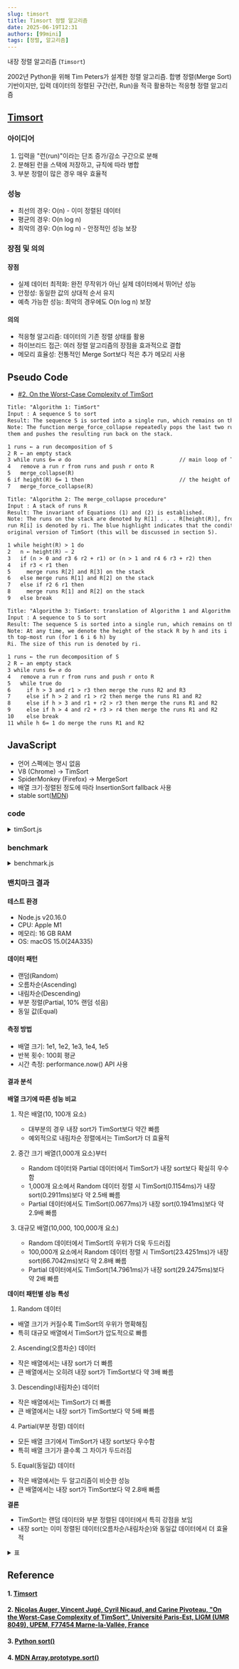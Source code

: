 ```yaml
---
slug: timsort
title: Timsort 정렬 알고리즘
date: 2025-06-19T12:31
authors: [99mini]
tags: [정렬, 알고리즘]
---
```


내장 정렬 알고리즘 (`Timsort`)

2002년 Python을 위해 Tim Peters가 설계한 정렬 알고리즘. 합병 정렬(Merge Sort) 기반이지만, 입력 데이터의 정렬된 구간(런, Run)을 적극 활용하는 적응형 정렬 알고리즘

<!-- truncate -->

## [Timsort](#1-timsort)

### 아이디어

1. 입력을 "런(run)"이라는 단조 증가/감소 구간으로 분해
2. 분해된 런을 스택에 저장하고, 규칙에 따라 병합
3. 부분 정렬이 많은 경우 매우 효율적

### 성능

- 최선의 경우: O(n) - 이미 정렬된 데이터
- 평균의 경우: O(n log n)
- 최악의 경우: O(n log n) - 안정적인 성능 보장

### 장점 및 의의

#### 장점

- 실제 데이터 최적화: 완전 무작위가 아닌 실제 데이터에서 뛰어난 성능
- 안정성: 동일한 값의 상대적 순서 유지
- 예측 가능한 성능: 최악의 경우에도 O(n log n) 보장

#### 의의

- 적응형 알고리즘: 데이터의 기존 정렬 상태를 활용
- 하이브리드 접근: 여러 정렬 알고리즘의 장점을 효과적으로 결합
- 메모리 효율성: 전통적인 Merge Sort보다 적은 추가 메모리 사용

## Pseudo Code

- [#2. On the Worst-Case Complexity of TimSort](#2-nicolas-auger-vincent-jug%C3%A9-cyril-nicaud-and-carine-pivoteau-on-the-worst-case-complexity-of-timsort-universit%C3%A9-paris-est-ligm-umr-8049-upem-f77454-marne-la-vall%C3%A9e-france)

```txt
Title: "Algorithm 1: TimSort"
Input : A sequence S to sort
Result: The sequence S is sorted into a single run, which remains on the stack.
Note: The function merge_force_collapse repeatedly pops the last two runs on the stack R, merges
them and pushes the resulting run back on the stack.

1 runs ← a run decomposition of S
2 R ← an empty stack
3 while runs 6= ∅ do                                  // main loop of TimSort
4   remove a run r from runs and push r onto R
5   merge_collapse(R)
6 if height(R) 6= 1 then                              // the height of R is its number of runs
7   merge_force_collapse(R)
```

```txt
Title: "Algorithm 2: The merge_collapse procedure"
Input : A stack of runs R
Result: The invariant of Equations (1) and (2) is established.
Note: The runs on the stack are denoted by R[1] . . . R[height(R)], from top to bottom. The length of
run R[i] is denoted by ri. The blue highlight indicates that the condition was not present in the
original version of TimSort (this will be discussed in section 5).

1 while height(R) > 1 do
2   n ← height(R) − 2
3   if (n > 0 and r3 6 r2 + r1) or (n > 1 and r4 6 r3 + r2) then
4   if r3 < r1 then
5     merge runs R[2] and R[3] on the stack
6   else merge runs R[1] and R[2] on the stack
7   else if r2 6 r1 then
8     merge runs R[1] and R[2] on the stack
9   else break
```

```txt
Title: "Algorithm 3: TimSort: translation of Algorithm 1 and Algorithm 2"
Input : A sequence to S to sort
Result: The sequence S is sorted into a single run, which remains on the stack.
Note: At any time, we denote the height of the stack R by h and its i
th top-most run (for 1 6 i 6 h) by
Ri. The size of this run is denoted by ri.

1 runs ← the run decomposition of S
2 R ← an empty stack
3 while runs 6= ∅ do                                                        // main loop of TimSort
4   remove a run r from runs and push r onto R                              // #1
5   while true do
6     if h > 3 and r1 > r3 then merge the runs R2 and R3                    // #2
7     else if h > 2 and r1 > r2 then merge the runs R1 and R2               // #3
8     else if h > 3 and r1 + r2 > r3 then merge the runs R1 and R2          // #4
9     else if h > 4 and r2 + r3 > r4 then merge the runs R1 and R2          // #5
10    else break
11 while h 6= 1 do merge the runs R1 and R2
```

## JavaScript

- 언어 스펙에는 명시 없음
- V8 (Chrome) → TimSort
- SpiderMonkey (Firefox) → MergeSort
- 배열 크기·정렬된 정도에 따라 InsertionSort fallback 사용
- stable sort([MDN](https://developer.mozilla.org/en-US/docs/Web/JavaScript/Reference/Global_Objects/Array/sort))

### code

<details>
<summary>timSort.js</summary>

```javascript
function minRunLength(n) {
  let r = 0;
  while (n >= 32) {
    r |= n & 1;
    n >>= 1;
  }
  return n + r;
}

function insertionSort(arr, left, right) {
  for (let i = left + 1; i <= right; i++) {
    let key = arr[i],
      j = i - 1;
    while (j >= left && arr[j] > key) {
      arr[j + 1] = arr[j--];
    }
    arr[j + 1] = key;
  }
}

function merge(arr, l, m, r) {
  const left = arr.slice(l, m + 1),
    right = arr.slice(m + 1, r + 1);
  let i = 0,
    j = 0,
    k = l;
  while (i < left.length && j < right.length) {
    arr[k++] = left[i] <= right[j] ? left[i++] : right[j++];
  }
  while (i < left.length) arr[k++] = left[i++];
  while (j < right.length) arr[k++] = right[j++];
}

function timsort(arr) {
  const n = arr.length,
    minRun = minRunLength(n);
  for (let i = 0; i < n; i += minRun) {
    insertionSort(arr, i, Math.min(i + minRun - 1, n - 1));
  }
  for (let size = minRun; size < n; size *= 2) {
    for (let left = 0; left < n; left += 2 * size) {
      const mid = left + size - 1;
      const right = Math.min(left + 2 * size - 1, n - 1);
      if (mid < right) merge(arr, left, mid, right);
    }
  }
  return arr;
}
```

</details>

### benchmark

<details>
<summary>benchmark.js</summary>

```javascript
const { performance } = require('perf_hooks');

/**
 * 테스트 데이터 생성
 */
function generateData(size, type) {
  const data = [];
  switch (type) {
    case 'random':
      for (let i = 0; i < size; i++) data.push(Math.floor(Math.random() * size));
      break;
    case 'ascending':
      for (let i = 0; i < size; i++) data.push(i);
      break;
    case 'descending':
      for (let i = 0; i < size; i++) data.push(size - i);
      break;
    case 'partial':
      for (let i = 0; i < size; i++) data.push(i);
      for (let j = 0; j < size * 0.1; j++) {
        const a = Math.floor(Math.random() * size);
        const b = Math.floor(Math.random() * size);
        [data[a], data[b]] = [data[b], data[a]];
      }
      break;
    case 'equal':
      for (let i = 0; i < size; i++) data.push(42);
      break;
  }
  return data;
}

/**
 * @type {Array<{size: number, type: 'random' | 'ascending' | 'descending' | 'partial' | 'equal', method: 'builtin' | 'timsort', avgTime: number, numberOfTrials: number}>}
 */
const result = [];

/**
 * 벤치마크 실행 및 결과 출력
 */
async function runBenchmark() {
  const sizes = [1e1, 1e2, 1e3, 1e4, 1e5];
  const types = ['random', 'ascending', 'descending', 'partial', 'equal'];
  const iterations = 100;

  console.log('Size,Type,Method,AvgTime(ms)');
  for (const size of sizes) {
    for (const type of types) {
      // 내장 sort 벤치
      let totalStd = 0;
      for (let i = 0; i < iterations; i++) {
        const data = generateData(size, type);
        const start = performance.now();
        data.sort((a, b) => a - b);
        totalStd += performance.now() - start;
      }
      console.log(`${size},${type},builtin,${(totalStd / iterations).toFixed(3)}`);
      result.push({ size, type, method: 'builtin', avgTime: totalStd / iterations, numberOfTrials: iterations });

      // TimSort 벤치
      let totalTim = 0;
      for (let i = 0; i < iterations; i++) {
        const data = generateData(size, type);
        const start = performance.now();
        timsort(data);
        totalTim += performance.now() - start;
      }
      console.log(`${size},${type},timsort,${(totalTim / iterations).toFixed(3)}`);
      result.push({ size, type, method: 'timsort', avgTime: totalTim / iterations, numberOfTrials: iterations });
    }
  }
}

runBenchmark();

console.table(result, ['size', 'type', 'method', 'avgTime', 'numberOfTrials']);
```

</details>

### 밴치마크 결과

#### 테스트 환경

- Node.js v20.16.0
- CPU: Apple M1
- 메모리: 16 GB RAM
- OS: macOS 15.0(24A335)

#### 데이터 패턴

- 랜덤(Random)
- 오름차순(Ascending)
- 내림차순(Descending)
- 부분 정렬(Partial, 10% 랜덤 섞음)
- 동일 값(Equal)

#### 측정 방법

- 배열 크기: 1e1, 1e2, 1e3, 1e4, 1e5
- 반복 횟수: 100회 평균
- 시간 측정: performance.now() API 사용

#### 결과 분석

**배열 크기에 따른 성능 비교**

1. 작은 배열(10, 100개 요소)

   - 대부분의 경우 내장 sort가 TimSort보다 약간 빠름
   - 예외적으로 내림차순 정렬에서는 TimSort가 더 효율적

2. 중간 크기 배열(1,000개 요소)부터

   - Random 데이터와 Partial 데이터에서 TimSort가 내장 sort보다 확실히 우수함
   - 1,000개 요소에서 Random 데이터 정렬 시 TimSort(0.1154ms)가 내장 sort(0.2911ms)보다 약 2.5배 빠름
   - Partial 데이터에서도 TimSort(0.0677ms)가 내장 sort(0.1941ms)보다 약 2.9배 빠름

3. 대규모 배열(10,000, 100,000개 요소)
   - Random 데이터에서 TimSort의 우위가 더욱 두드러짐
   - 100,000개 요소에서 Random 데이터 정렬 시 TimSort(23.4251ms)가 내장 sort(66.7042ms)보다 약 2.8배 빠름
   - Partial 데이터에서도 TimSort(14.7961ms)가 내장 sort(29.2475ms)보다 약 2배 빠름

**데이터 패턴별 성능 특성**

1. Random 데이터

- 배열 크기가 커질수록 TimSort의 우위가 명확해짐
- 특히 대규모 배열에서 TimSort가 압도적으로 빠름

2. Ascending(오름차순) 데이터

- 작은 배열에서는 내장 sort가 더 빠름
- 큰 배열에서는 오히려 내장 sort가 TimSort보다 약 3배 빠름

3. Descending(내림차순) 데이터

- 작은 배열에서는 TimSort가 더 빠름
- 큰 배열에서는 내장 sort가 TimSort보다 약 5배 빠름

4. Partial(부분 정렬) 데이터

- 모든 배열 크기에서 TimSort가 내장 sort보다 우수함
- 특히 배열 크기가 클수록 그 차이가 두드러짐

5. Equal(동일값) 데이터

- 작은 배열에서는 두 알고리즘이 비슷한 성능
- 큰 배열에서는 내장 sort가 TimSort보다 약 2.8배 빠름

**결론**

- TimSort는 랜덤 데이터와 부분 정렬된 데이터에서 특히 강점을 보임
- 내장 sort는 이미 정렬된 데이터(오름차순/내림차순)와 동일값 데이터에서 더 효율적

<details>
<summary>표</summary>

| 배열 크기 | 데이터 패턴 | 내장sort평균(ms) | TimSort 평균(ms) |
| --------- | ----------- | ---------------- | ---------------- |
| 10        | Random      | 0.0019           | 0.0053           |
|           | Ascending   | 0.0010           | 0.0044           |
|           | Descending  | 0.0109           | 0.0033           |
|           | Partial     | 0.0012           | 0.0013           |
|           | Equal       | 0.0010           | 0.0009           |
| 100       | Random      | 0.0192           | 0.0265           |
|           | Ascending   | 0.0032           | 0.0054           |
|           | Descending  | 0.0033           | 0.0072           |
|           | Partial     | 0.0180           | 0.0049           |
|           | Equal       | 0.0032           | 0.0031           |
| 1,000     | Random      | 0.2911           | 0.1154           |
|           | Ascending   | 0.0281           | 0.0463           |
|           | Descending  | 0.0319           | 0.1005           |
|           | Partial     | 0.1941           | 0.0677           |
|           | Equal       | 0.0275           | 0.0371           |
| 10,000    | Random      | 4.1735           | 1.7753           |
|           | Ascending   | 0.3503           | 0.7572           |
|           | Descending  | 0.3209           | 1.1390           |
|           | Partial     | 2.8297           | 1.7024           |
|           | Equal       | 0.5426           | 0.9224           |
| 100,000   | Random      | 66.7042          | 23.4251          |
|           | Ascending   | 3.3959           | 10.1161          |
|           | Descending  | 3.5873           | 18.3476          |
|           | Partial     | 29.2475          | 14.7961          |
|           | Equal       | 3.5066           | 9.6663           |

</details>

## Reference

#### 1. [Timsort](https://en.wikipedia.org/wiki/Timsort)

#### 2. [Nicolas Auger, Vincent Jugé, Cyril Nicaud, and Carine Pivoteau, "On the Worst-Case Complexity of TimSort", Université Paris-Est, LIGM (UMR 8049), UPEM, F77454 Marne-la-Vallée, France](https://arxiv.org/abs/1805.08612)

#### 3. [Python sort()](https://docs.python.org/3/library/functions.html#sorted)

#### 4. [MDN Array.prototype.sort()](https://developer.mozilla.org/en-US/docs/Web/JavaScript/Reference/Global_Objects/Array/sort)
